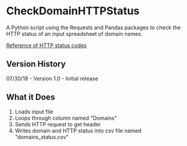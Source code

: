 # CheckDomainHTTPStatus

A Python script using the Requests and Pandas packages to check the HTTP status of an input spreadsheet of domain names.

[Reference of HTTP status codes](https://en.wikipedia.org/wiki/List_of_HTTP_status_codes)

## Version History

07/30/18 - Version 1.0 - Initial release

## What it Does

1. Loads input file
2. Loops through column named "Domains"
3. Sends HTTP request to get header
4. Writes domain and HTTP status into csv file named "domains_status.csv"